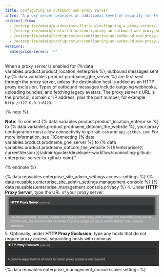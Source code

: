 ```yaml
---
title: Configuring an outbound web proxy server
intro: 'A proxy server provides an additional level of security for {% data variables.product.product_location_enterprise %}.'
redirect_from:
  - /enterprise/admin/guides/installation/configuring-a-proxy-server/
  - /enterprise/admin/installation/configuring-an-outbound-web-proxy-server
  - /enterprise/admin/configuration/configuring-an-outbound-web-proxy-server
  - /enterprise/admin/configuration/configuring-an-outbound-web-proxy-server
versions:
  enterprise-server: '*'
---
```


When a proxy server is enabled for {% data variables.product.product_location_enterprise %}, outbound messages sent by {% data variables.product.prodname_ghe_server %} are first sent through the proxy server, unless the destination host is added as an HTTP proxy exclusion. Types of outbound messages include outgoing webhooks, uploading bundles, and fetching legacy avatars. The proxy server's URL is the protocol, domain or IP address, plus the port number, for example `http://127.0.0.1:8123`.

{% note %}

**Note:**  To connect {% data variables.product.product_location_enterprise %} to {% data variables.product.prodname_dotcom_the_website %}, your proxy configuration must allow connectivity to `github.com` and `api.github.com`. For more information, see "[Connecting {% data variables.product.prodname_ghe_server %} to {% data variables.product.prodname_dotcom_the_website %}](/enterprise/{{ currentVersion }}/admin/guides/developer-workflow/connecting-github-enterprise-server-to-github-com)."

{% endnote %}

{% data reusables.enterprise_site_admin_settings.access-settings %}
{% data reusables.enterprise_site_admin_settings.management-console %}
{% data reusables.enterprise_management_console.privacy %}
4. Under **HTTP Proxy Server**, type the URL of your proxy server. ![Field to type the HTTP Proxy Server URL](/assets/images/enterprise/management-console/http-proxy-field.png)
5. Optionally, under **HTTP Proxy Exclusion**, type any hosts that do not require proxy access, separating hosts with commas. ![Field to type any HTTP Proxy Exclusions](/assets/images/enterprise/management-console/http-proxy-exclusion-field.png)
{% data reusables.enterprise_management_console.save-settings %}
